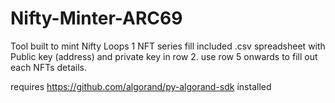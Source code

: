 # Nifty-Minter-ARC69
Tool built to mint Nifty Loops 1 NFT series
fill included .csv spreadsheet with Public key (address) and private key in row 2.
use row 5 onwards to fill out each NFTs details.

requires https://github.com/algorand/py-algorand-sdk installed
